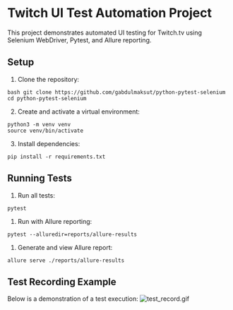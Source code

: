 # Twitch UI Test Automation Project

This project demonstrates automated UI testing for Twitch.tv using Selenium WebDriver, Pytest, and Allure reporting.

## Setup

1. Clone the repository:
```
bash git clone https://github.com/gabdulmaksut/python-pytest-selenium
cd python-pytest-selenium
``` 

2. Create and activate a virtual environment:
```
python3 -m venv venv 
source venv/bin/activate
``` 

3. Install dependencies:
```
pip install -r requirements.txt
```

## Running Tests
1. Run all tests:
``` 
pytest
```
1. Run with Allure reporting:
``` 
pytest --alluredir=reports/allure-results
```
1. Generate and view Allure report:
``` 
allure serve ./reports/allure-results
```

## Test Recording Example
Below is a demonstration of a test execution:
![test_record.gif](assets/test_record.gif)
